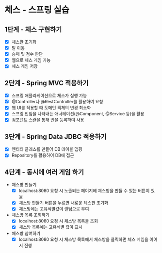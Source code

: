 # 체스 - 스프링 실습

## 1단계 - 체스 구현하기
 - [x] 체스판 초기화  
 - [x] 말 이동  
 - [x] 승패 및 점수 판단  
 - [x] 웹으로 체스 게임 가능  
 - [x] 체스 게임 저장  
 
## 2단계 - Spring MVC 적용하기
 - [x] 스프링 애플리케이션으로 체스가 실행 가능  
 - [x] @Controller나 @RestController를 활용하여 요청  
 - [x] 웹 UI를 적용할 때 도메인 객체의 변경 최소화  
 - [x] 스프링 빈임을 나타내는 애너테이션(@Component, @Service 등)을 활용  
 - [x] 컴포넌트 스캔을 통해 빈을 등록하여 사용  
 
## 3단계 - Spring Data JDBC 적용하기
 - [x] 엔티티 클래스를 만들어 DB 테이블 맵핑  
 - [x] Repository를 활용하여 DB에 접근  
 
## 4단계 - 동시에 여러 게임 하기
 - 체스방 만들기  
    - [x] localhost:8080 요청 시 노출되는 페이지에 체스방을 만들 수 있는 버튼이 있음  
    - [x] 체스방 만들기 버튼을 누르면 새로운 체스판 초기화  
    - [x] 체스방에는 고유식별값이 랜덤으로 부여  
 - 체스방 목록 조회하기  
    - [x] localhost:8080 요청 시 체스방 목록을 조회
    - [x] 체스방 목록에는 고유식별 값이 표시
 - 체스방 참여하기  
    - [x] localhost:8080 요청 시 체스방 목록에서 체스방을 클릭하면 체스 게임을 이어서 진행  
